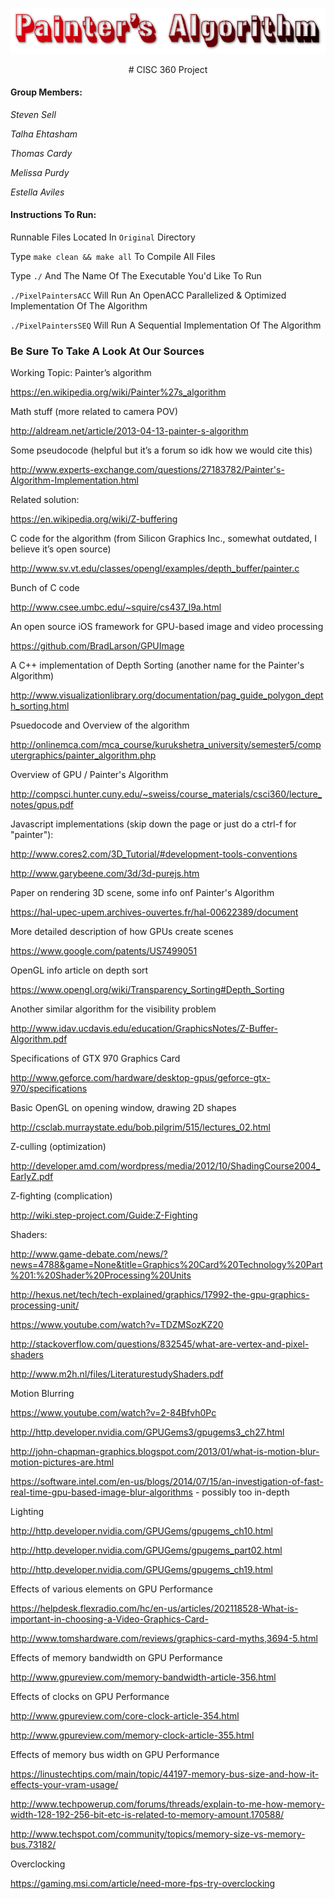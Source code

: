 <p align="center">
  <img src="/img/logo.png" alt="Painters Algorithm"/>
</p>
									 
<p align="center"> # CISC 360 Project 
</p>

#### Group Members:

*Steven Sell*

*Talha Ehtasham*

*Thomas Cardy*

*Melissa Purdy*

*Estella Aviles*

#### Instructions To Run:

Runnable Files Located In `Original` Directory

Type `make clean && make all` To Compile All Files

Type `./` And The Name Of The Executable You'd Like To Run

`./PixelPaintersACC` Will Run An OpenACC Parallelized & Optimized Implementation Of The Algorithm

`./PixelPaintersSEQ` Will Run A Sequential Implementation Of The Algorithm 


### Be Sure To Take A Look At Our Sources

Working Topic: Painter’s algorithm

https://en.wikipedia.org/wiki/Painter%27s_algorithm

Math stuff (more related to camera POV)

http://aldream.net/article/2013-04-13-painter-s-algorithm

Some pseudocode (helpful but it’s a forum so idk how we would cite this)

http://www.experts-exchange.com/questions/27183782/Painter's-Algorithm-Implementation.html

Related solution:

https://en.wikipedia.org/wiki/Z-buffering 

C code for the algorithm (from Silicon Graphics Inc., somewhat outdated, I believe it’s open source)

http://www.sv.vt.edu/classes/opengl/examples/depth_buffer/painter.c 

Bunch of C code

http://www.csee.umbc.edu/~squire/cs437_l9a.html

An open source iOS framework for GPU-based image and video processing

https://github.com/BradLarson/GPUImage

 A C++ implementation of Depth Sorting (another name for the Painter's Algorithm)

http://www.visualizationlibrary.org/documentation/pag_guide_polygon_depth_sorting.html 

 Psuedocode and Overview of the algorithm

http://onlinemca.com/mca_course/kurukshetra_university/semester5/computergraphics/painter_algorithm.php

 Overview of GPU / Painter's Algorithm

http://compsci.hunter.cuny.edu/~sweiss/course_materials/csci360/lecture_notes/gpus.pdf

Javascript implementations (skip down the page or just do a ctrl-f for "painter"):

http://www.cores2.com/3D_Tutorial/#development-tools-conventions

http://www.garybeene.com/3d/3d-purejs.htm

Paper on rendering 3D scene, some info onf Painter's Algorithm

https://hal-upec-upem.archives-ouvertes.fr/hal-00622389/document

More detailed description of how GPUs create scenes

https://www.google.com/patents/US7499051

OpenGL info article on depth sort

https://www.opengl.org/wiki/Transparency_Sorting#Depth_Sorting

Another similar algorithm for the visibility problem

http://www.idav.ucdavis.edu/education/GraphicsNotes/Z-Buffer-Algorithm.pdf

Specifications of GTX 970 Graphics Card

http://www.geforce.com/hardware/desktop-gpus/geforce-gtx-970/specifications

 Basic OpenGL on opening window, drawing 2D shapes

http://csclab.murraystate.edu/bob.pilgrim/515/lectures_02.html

 Z-culling (optimization)

http://developer.amd.com/wordpress/media/2012/10/ShadingCourse2004_EarlyZ.pdf

Z-fighting (complication)

http://wiki.step-project.com/Guide:Z-Fighting

Shaders:

http://www.game-debate.com/news/?news=4788&game=None&title=Graphics%20Card%20Technology%20Part%201:%20Shader%20Processing%20Units

http://hexus.net/tech/tech-explained/graphics/17992-the-gpu-graphics-processing-unit/

https://www.youtube.com/watch?v=TDZMSozKZ20

http://stackoverflow.com/questions/832545/what-are-vertex-and-pixel-shaders

http://www.m2h.nl/files/LiteraturestudyShaders.pdf

Motion Blurring

https://www.youtube.com/watch?v=2-84Bfvh0Pc

http://http.developer.nvidia.com/GPUGems3/gpugems3_ch27.html

http://john-chapman-graphics.blogspot.com/2013/01/what-is-motion-blur-motion-pictures-are.html

https://software.intel.com/en-us/blogs/2014/07/15/an-investigation-of-fast-real-time-gpu-based-image-blur-algorithms - possibly too in-depth

Lighting

http://http.developer.nvidia.com/GPUGems/gpugems_ch10.html

http://http.developer.nvidia.com/GPUGems/gpugems_part02.html

http://http.developer.nvidia.com/GPUGems/gpugems_ch19.html

Effects of various elements on GPU Performance

https://helpdesk.flexradio.com/hc/en-us/articles/202118528-What-is-important-in-choosing-a-Video-Graphics-Card-

http://www.tomshardware.com/reviews/graphics-card-myths,3694-5.html

Effects of memory bandwidth on GPU Performance

http://www.gpureview.com/memory-bandwidth-article-356.html

Effects of clocks on GPU Performance

http://www.gpureview.com/core-clock-article-354.html

http://www.gpureview.com/memory-clock-article-355.html

Effects of memory bus width on GPU Performance

https://linustechtips.com/main/topic/44197-memory-bus-size-and-how-it-effects-your-vram-usage/

http://www.techpowerup.com/forums/threads/explain-to-me-how-memory-width-128-192-256-bit-etc-is-related-to-memory-amount.170588/

http://www.techspot.com/community/topics/memory-size-vs-memory-bus.73182/

Overclocking

https://gaming.msi.com/article/need-more-fps-try-overclocking


